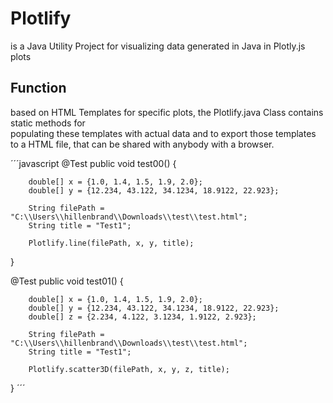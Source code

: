 # Plotlify

is a Java Utility Project for visualizing data generated in Java in Plotly.js plots

## Function

based on HTML Templates for specific plots, the Plotlify.java Class contains static methods for<br>
populating these templates with actual data and to export those templates to a HTML file, that can be shared with anybody with a browser.

´´´javascript
@Test
public void test00() {
		
		double[] x = {1.0, 1.4, 1.5, 1.9, 2.0};
		double[] y = {12.234, 43.122, 34.1234, 18.9122, 22.923};
		
		String filePath = "C:\\Users\\hillenbrand\\Downloads\\test\\test.html";
		String title = "Test1";
		
		Plotlify.line(filePath, x, y, title);
		
}

 
@Test
public void test01() {
		
		double[] x = {1.0, 1.4, 1.5, 1.9, 2.0};
		double[] y = {12.234, 43.122, 34.1234, 18.9122, 22.923};
		double[] z = {2.234, 4.122, 3.1234, 1.9122, 2.923};
		
		String filePath = "C:\\Users\\hillenbrand\\Downloads\\test\\test.html";
		String title = "Test1";
		
		Plotlify.scatter3D(filePath, x, y, z, title);
		
}
´´´
